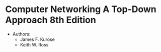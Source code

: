 # Computer Networking A Top-Down Approach 8th Edition
- Authors:
    - James F. Kurose
    - Keith W. Ross

